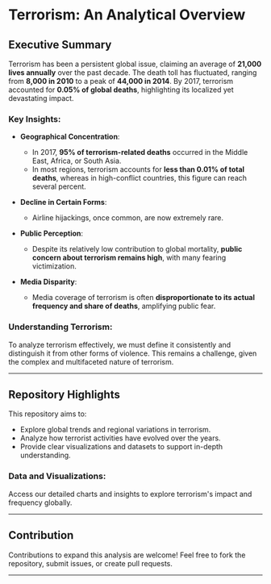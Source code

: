 
# Terrorism: An Analytical Overview

## Executive Summary

Terrorism has been a persistent global issue, claiming an average of **21,000 lives annually** over the past decade. The death toll has fluctuated, ranging from **8,000 in 2010** to a peak of **44,000 in 2014**. By 2017, terrorism accounted for **0.05% of global deaths**, highlighting its localized yet devastating impact.

### Key Insights:
- **Geographical Concentration**: 
  - In 2017, **95% of terrorism-related deaths** occurred in the Middle East, Africa, or South Asia.
  - In most regions, terrorism accounts for **less than 0.01% of total deaths**, whereas in high-conflict countries, this figure can reach several percent.

- **Decline in Certain Forms**: 
  - Airline hijackings, once common, are now extremely rare.

- **Public Perception**: 
  - Despite its relatively low contribution to global mortality, **public concern about terrorism remains high**, with many fearing victimization.

- **Media Disparity**: 
  - Media coverage of terrorism is often **disproportionate to its actual frequency and share of deaths**, amplifying public fear.

### Understanding Terrorism:
To analyze terrorism effectively, we must define it consistently and distinguish it from other forms of violence. This remains a challenge, given the complex and multifaceted nature of terrorism.

---

## Repository Highlights
This repository aims to:
- Explore global trends and regional variations in terrorism.
- Analyze how terrorist activities have evolved over the years.
- Provide clear visualizations and datasets to support in-depth understanding.

### Data and Visualizations:
Access our detailed charts and insights to explore terrorism's impact and frequency globally.

---

## Contribution
Contributions to expand this analysis are welcome! Feel free to fork the repository, submit issues, or create pull requests.

---
